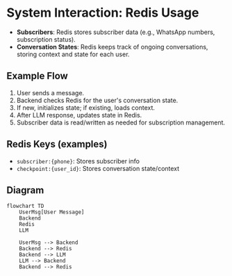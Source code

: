 # System Interaction: Redis Usage

- **Subscribers**: Redis stores subscriber data (e.g., WhatsApp numbers, subscription status).
- **Conversation States**: Redis keeps track of ongoing conversations, storing context and state for each user.

## Example Flow
1. User sends a message.
2. Backend checks Redis for the user's conversation state.
3. If new, initializes state; if existing, loads context.
4. After LLM response, updates state in Redis.
5. Subscriber data is read/written as needed for subscription management.

## Redis Keys (examples)
- `subscriber:{phone}`: Stores subscriber info
- `checkpoint:{user_id}`: Stores conversation state/context

## Diagram
```mermaid
flowchart TD
    UserMsg[User Message]
    Backend
    Redis
    LLM

    UserMsg --> Backend
    Backend --> Redis
    Backend --> LLM
    LLM --> Backend
    Backend --> Redis
```
